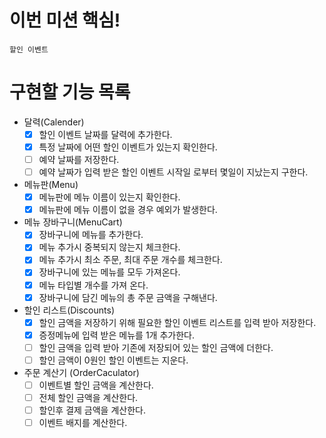# 이번 미션 핵심!

`할인 이벤트`

# 구현할 기능 목록

- 달력(Calender)
    - [x] 할인 이벤트 날짜를 달력에 추가한다.
    - [x] 특정 날짜에 어떤 할인 이벤트가 있는지 확인한다.
    - [ ] 예약 날짜를 저장한다.
    - [ ] 예약 날짜가 입력 받은 할인 이벤트 시작일 로부터 몇일이 지났는지 구한다. 

- 메뉴판(Menu)
    - [x] 메뉴판에 메뉴 이름이 있는지 확인한다.
    - [x] 메뉴판에 메뉴 이름이 없을 경우 예외가 발생한다.

- 메뉴 장바구니(MenuCart)
    - [x] 장바구니에 메뉴를 추가한다.
    - [x] 메뉴 추가시 중복되지 않는지 체크한다.
    - [x] 메뉴 추가시 최소 주문, 최대 주문 개수를 체크한다.
    - [x] 장바구니에 있는 메뉴를 모두 가져온다.
    - [x] 메뉴 타입별 개수를 가져 온다.
    - [x] 장바구니에 담긴 메뉴의 총 주문 금액을 구해낸다.

- 할인 리스트(Discounts)
    - [x] 할인 금액을 저장하기 위해 필요한 할인 이벤트 리스트를 입력 받아 저장한다.
    - [x] 증정메뉴에 입력 받은 메뉴를 1개 추가한다.
    - [ ] 할인 금액을 입력 받아 기존에 저장되어 있는 할인 금액에 더한다.
    - [ ] 할인 금액이 0원인 할인 이벤트는 지운다.

- 주문 계산기 (OrderCaculator)
    - [ ] 이벤트별 할인 금액을 계산한다.
    - [ ] 전체 할인 금액을 계산한다.
    - [ ] 할인후 결제 금액을 계산한다.
    - [ ] 이벤트 배지를 계산한다.